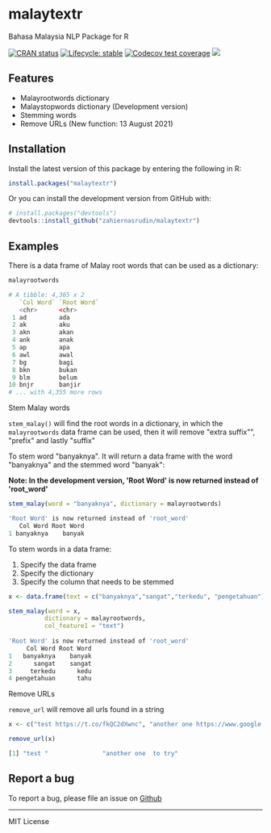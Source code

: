 # malaytextr

Bahasa Malaysia NLP Package for R

<!-- badges: start --> 
[![CRAN status](https://www.r-pkg.org/badges/version/malaytextr)](https://CRAN.R-project.org/package=malaytextr) 
[![Lifecycle: stable](https://img.shields.io/badge/lifecycle-stable-brightgreen.svg)](https://lifecycle.r-lib.org/articles/stages.html#stable) 
[![Codecov test coverage](https://codecov.io/gh/zahiernasrudin/malaytextr/branch/master/graph/badge.svg)](https://app.codecov.io/gh/zahiernasrudin/malaytextr/branch/master) [![](https://cranlogs.r-pkg.org/badges/grand-total/malaytextr)](https://cran.r-project.org/package=malaytextr) <!-- badges: end -->


## Features

-   Malayrootwords dictionary
-   Malaystopwords dictionary (Development version)
-   Stemming words
-   Remove URLs (New function: 13 August 2021)

## Installation

Install the latest version of this package by entering the following in R:

``` r
install.packages("malaytextr")
```

Or you can install the development version from GitHub with:

``` r
# install.packages("devtools")
devtools::install_github("zahiernasrudin/malaytextr")
```

## Examples

There is a data frame of Malay root words that can be used as a dictionary:

``` r
malayrootwords

# A tibble: 4,365 x 2
   `Col Word` `Root Word`
   <chr>      <chr>      
 1 ad         ada        
 2 ak         aku        
 3 akn        akan       
 4 ank        anak       
 5 ap         apa        
 6 awl        awal       
 7 bg         bagi       
 8 bkn        bukan      
 9 blm        belum      
10 bnjr       banjir     
# ... with 4,355 more rows
```

Stem Malay words

`stem_malay()` will find the root words in a dictionary, in which the `malayrootwords` data frame can be used, then it will remove "extra suffix"", "prefix" and lastly "suffix"

To stem word "banyaknya". It will return a data frame with the word "banyaknya" and the stemmed word "banyak":

**Note: In the development version, 'Root Word' is now returned instead of 'root_word'**

``` r
stem_malay(word = "banyaknya", dictionary = malayrootwords)

'Root Word' is now returned instead of 'root_word'
   Col Word Root Word
1 banyaknya    banyak
```

To stem words in a data frame:

1.  Specify the data frame
2.  Specify the dictionary
3.  Specify the column that needs to be stemmed

``` r
x <- data.frame(text = c("banyaknya","sangat","terkedu", "pengetahuan"))

stem_malay(word = x, 
          dictionary = malayrootwords, 
          col_feature1 = "text")
  
'Root Word' is now returned instead of 'root_word'
     Col Word Root Word
1   banyaknya    banyak
2      sangat    sangat
3     terkedu      kedu
4 pengetahuan      tahu
```

Remove URLs

`remove_url` will remove all urls found in a string

``` r
x <- c("test https://t.co/fkQC2dXwnc", "another one https://www.google.com/ to try")

remove_url(x)

[1] "test "               "another one  to try"
```

## Report a bug

To report a bug, please file an issue on [Github](https://github.com/zahiernasrudin/malaytextr/issues)

------------------------------------------------------------------------

MIT License
